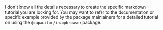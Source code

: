 I don't know all the details necessary to create the specific markdown tutorial you are looking for. You may want to refer to the documentation or specific example provided by the package maintainers for a detailed tutorial on using the `@capacitor/inappbrowser` package.